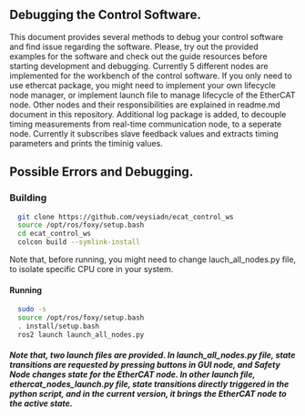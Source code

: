 ## Debugging the Control Software.

 This document provides several methods to debug your control software and find issue regarding the software.
 Please, try out the provided examples for the software and check out the guide resources before starting development and debugging. Currently 5 different nodes are implemented for the workbench of the control software. If you only need to use ethercat package, you might need to implement your own lifecycle node manager, or implement launch file to manage lifecycle of the EtherCAT node. Other nodes and their responsibilities are explained in readme.md document in this repository. Additional log package is added, to decouple timing measurements from real-time communication node, to a seperate node. Currently it subscribes slave feedback values and extracts timing parameters and prints the timinig values.

## Possible Errors and Debugging.
### Building  
```sh
  git clone https://github.com/veysiadn/ecat_control_ws
  source /opt/ros/foxy/setup.bash
  cd ecat_control_ws
  colcon build --symlink-install
```
Note that, before running, you might need to change lauch_all_nodes.py file, to isolate specific CPU core in your system.
#### Running
```sh
  sudo -s
  source /opt/ros/foxy/setup.bash
  . install/setup.bash
  ros2 launch launch_all_nodes.py
```
##### Note that, two launch files are provided. In launch_all_nodes.py file, state transitions are requested by pressing buttons in GUI node, and Safety Node changes state for the EtherCAT node. In other launch file, ethercat_nodes_launch.py file, state transitions directly triggered in the python script, and in the current version, it brings the EtherCAT node to the active state.
